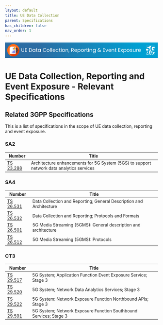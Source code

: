 ```yaml
---
layout: default
title: UE Data Collection
parent: Specifications
has_children: false
nav_order: 1
---
```


<img src="../assets/images/Banner_UEDC.png" /> 

# UE Data Collection, Reporting and Event Exposure - Relevant Specifications

## Related 3GPP Specifications

This is a list of specifications in the scope of UE data collection, reporting and event exposure.

### SA2

 Number | Title  
 -- | --
[TS 23.288](https://www.3gpp.org/dynareport/23288.htm) | Architecture enhancements for 5G System (5GS) to support network data analytics services

### SA4

 Number | Title  
 -- | --
[TS 26.531](https://www.3gpp.org/dynareport/26531.htm) | Data Collection and Reporting; General Description and Architecture
[TS 26.532](https://www.3gpp.org/dynareport/26532.htm) | Data Collection and Reporting; Protocols and Formats
[TS 26.501](https://www.3gpp.org/dynareport/26501.htm) | 5G Media Streaming (5GMS): General description and architecture
[TS 26.512](https://www.3gpp.org/dynareport/26512.htm) | 5G Media Streaming (5GMS): Protocols

### CT3

 Number | Title  
 -- | --
[TS 29.517](https://www.3gpp.org/dynareport/29517.htm) | 5G System; Application Function Event Exposure Service; Stage 3
[TS 29.520](https://www.3gpp.org/dynareport/29520.htm) | 5G System; Network Data Analytics Services; Stage 3
[TS 29.522](https://www.3gpp.org/dynareport/29522.htm) | 5G System: Network Exposure Function Northbound APIs; Stage 3
[TS 29.591](https://www.3gpp.org/dynareport/29591.htm) | 5G System; Network Exposure Function Southbound Services; Stage 3

